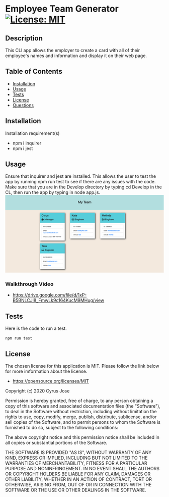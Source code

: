  # Employee Team Generator   [![License: MIT](https://img.shields.io/badge/License-MIT-yellow.svg)](https://opensource.org/licenses/MIT)
 ## Description
 This CLI app allows the employer to create a card with all of their employee's names and information and display it on their web page. 
 ## Table of Contents
 <!--ts-->
  * [Installation](#Installation)
  * [Usage](#Usage)
  * [Tests](#Tests)
  * [License](#License)
  * [Questions](#Questions)
 <!--te-->
 ## Installation
 Installation requirement(s) 
 * npm i inquirer
 * npm i jest
 ## Usage
 Ensure that inquirer and jest are installed. This allows the user to test the app by running npm run test to see if there are any issues with the code. Make sure that you are in the Develop directory by typing cd Develop in the CL, then run the app by typing in node app.js.
 <img src = "./Assets/Screen Shot 2020-07-19 at 10.03.11 PM.png">
 ### Walkthrough Video
 * https://drive.google.com/file/d/1xP-B5BNLCJl8_FmwLk9c164KucM9MHug/view

 ## Tests
 Here is the code to run a test.
 ```
 npm run test
 ```
 ## License
 The chosen license for this application is MIT. Please follow the link below for more imformation about the license.
 * https://opensource.org/licenses/MIT

 Copyright (c) 2020 Cyrus Jose

Permission is hereby granted, free of charge, to any person obtaining a copy of this software and associated documentation files (the "Software"), to deal in the Software without restriction, including without limitation the rights to use, copy, modify, merge, publish, distribute, sublicense, and/or sell copies of the Software, and to permit persons to whom the Software is furnished to do so, subject to the following conditions:

The above copyright notice and this permission notice shall be included in all copies or substantial portions of the Software.

THE SOFTWARE IS PROVIDED "AS IS", WITHOUT WARRANTY OF ANY KIND, EXPRESS OR IMPLIED, INCLUDING BUT NOT LIMITED TO THE WARRANTIES OF MERCHANTABILITY, FITNESS FOR A PARTICULAR PURPOSE AND NONINFRINGEMENT. IN NO EVENT SHALL THE AUTHORS OR COPYRIGHT HOLDERS BE LIABLE FOR ANY CLAIM, DAMAGES OR OTHER LIABILITY, WHETHER IN AN ACTION OF CONTRACT, TORT OR OTHERWISE, ARISING FROM, OUT OF OR IN CONNECTION WITH THE SOFTWARE OR THE USE OR OTHER DEALINGS IN THE SOFTWARE.


 

